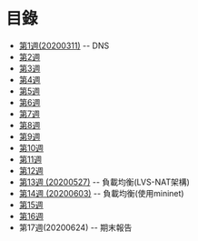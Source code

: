 # 目錄
* [第1週(20200311)](https://github.com/z002020821/Linux_note/blob/master/20200311_%E4%B8%8A%E8%AA%B2%E7%AD%86%E8%A8%98.md) -- DNS
* [第2週]()
* [第3週]()
* [第4週]()
* [第5週]()
* [第6週]()
* [第7週]()
* [第8週]()
* [第9週]()
* [第10週]()
* [第11週]()
* [第12週]()
* [第13週 (20200527)](https://github.com/z002020821/Linux_note/blob/master/20200527_%E4%B8%8A%E8%AA%B2%E7%AD%86%E8%A8%98.md) -- 負載均衡(LVS-NAT架構)
* [第14週 (20200603)](https://github.com/z002020821/Linux_note/blob/master/20200603_%E4%B8%8A%E8%AA%B2%E7%AD%86%E8%A8%98.md) -- 負載均衡(使用mininet)
* [第15週]()
* [第16週]()
* 第17週(20200624) -- 期末報告
